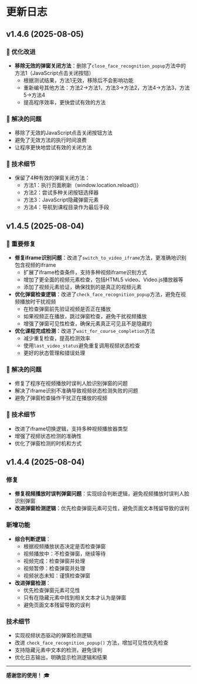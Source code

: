 # 更新日志

## v1.4.6 (2025-08-05)
### 🔧 优化改进
- **移除无效的弹窗关闭方法**：删除了`close_face_recognition_popup`方法中的方法1（JavaScript点击关闭按钮）
  - 根据测试结果，方法1无效，移除后不会影响功能
  - 重新编号其他方法：方法2→方法1，方法3→方法2，方法4→方法3，方法5→方法4
  - 提高程序效率，更快尝试有效的方法

### 🐛 解决的问题
- 移除了无效的JavaScript点击关闭按钮方法
- 避免了无效方法的执行时间浪费
- 让程序更快地尝试有效的关闭方法

### 📝 技术细节
- 保留了4种有效的弹窗关闭方法：
  - 方法1：执行页面刷新（window.location.reload()）
  - 方法2：尝试多种关闭按钮选择器
  - 方法3：JavaScript隐藏弹窗元素
  - 方法4：导航到课程目录作为最后手段

## v1.4.5 (2025-08-04)
### 🔧 重要修复
- **修复iframe识别问题**：改进了`switch_to_video_iframe`方法，更准确地识别包含视频的iframe
  - 扩展了iframe检查条件，支持多种视频iframe识别方式
  - 增加了更全面的视频元素检查，包括HTML5 video、Video.js播放器等
  - 添加了视频元素验证，确保找到的是真正的视频元素
- **优化弹窗检查逻辑**：改进了`check_face_recognition_popup`方法，避免在视频播放时干扰视频
  - 在检查弹窗前先验证视频是否正在播放
  - 如果视频正在播放，跳过弹窗检查，避免干扰视频播放
  - 增强了弹窗可见性检查，确保元素真正可见且不是隐藏的
- **优化课程完成检测**：改进了`wait_for_course_completion`方法
  - 减少重复检查，提高检测效率
  - 使用`last_video_status`避免重复调用视频状态检查
  - 更好的状态管理和错误处理

### 🐛 解决的问题
- 修复了程序在视频播放时误判人脸识别弹窗的问题
- 解决了iframe识别不准确导致视频状态检测失败的问题
- 避免了弹窗检查操作干扰正在播放的视频

### 📝 技术细节
- 改进了iframe切换逻辑，支持多种视频播放器类型
- 增强了视频状态检测的准确性
- 优化了弹窗检测的时机和方式

## v1.4.4 (2025-08-04)
### 修复
- **修复视频播放时误判弹窗问题**：实现综合判断逻辑，避免视频播放时误判人脸识别弹窗
- **改进弹窗检测逻辑**：优先检查弹窗元素可见性，避免页面文本残留导致的误判

### 新增功能
- **综合判断逻辑**：
  - 根据视频播放状态决定是否检查弹窗
  - 视频播放中：不检查弹窗，继续等待
  - 视频完成：检查弹窗并处理
  - 视频暂停：检查弹窗并处理
  - 视频状态未知：谨慎检查弹窗
- **改进弹窗检测**：
  - 优先检查弹窗元素可见性
  - 只有在隐藏元素中找到相关文本才认为是弹窗
  - 避免页面文本残留导致的误判

### 技术细节
- 实现视频状态驱动的弹窗检测逻辑
- 改进 `check_face_recognition_popup()` 方法，增加可见性优先检查
- 支持隐藏元素中文本的检测，避免误判
- 优化日志输出，明确显示检测逻辑和结果

---

**感谢您的使用！** 🎓 